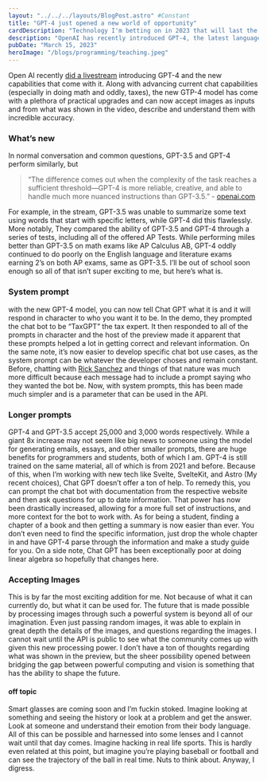 ```yaml
---
layout: "../../../layouts/BlogPost.astro" #Constant
title: "GPT-4 just opened a new world of opportunity"
cardDescription: "Technology I'm betting on in 2023 that will last the test of time, and my 2022 recap."
description: "OpenAI has recently introduced GPT-4, the latest language model with enhanced capabilities. GPT-4 is reliable, creative, and able to handle much more complex tasks than its predecessor GPT-3.5. It can now accept images as inputs and describe and understand them with incredible accuracy. With the system prompt, developers can choose the character they want Chat GPT to be, making it easier to develop specific chat bot use cases. Additionally, GPT-4 can accept up to 25,000 words, making it easier for programmers and students to prompt the chat bot with documentation and get up-to-date information. The most exciting addition is GPT-4's ability to accept images, enabling endless possibilities for bridging the gap between powerful computing and vision. The future of smart glasses is also mentioned, where individuals can see the history of objects or even hack in real-life sports. Overall, GPT-4 has a wide range of practical upgrades that have the potential to shape the future."
pubDate: "March 15, 2023"
heroImage: "/blogs/programming/teaching.jpeg"
---
```

Open AI recently [did a livestream](https://www.youtube.com/watch?v=outcGtbnMuQ) introducing GPT-4 and the new capabilities that come with it. Along with advancing current chat capabilities (especially in doing math and oddly, taxes), the new GTP-4 model has come with a plethora of practical upgrades and can now accept images as inputs and from what was shown in the video, describe and understand them with incredible accuracy. 

### What’s new

In normal conversation and common questions, GPT-3.5 and GPT-4 perform similarly, but

> “The difference comes out when the complexity of the task reaches a sufficient threshold—GPT-4 is more reliable, creative, and able to handle much more nuanced instructions than GPT-3.5.” - [openai.com](https://openai.com/research/gpt-4)
    
For example, in the stream, GPT-3.5 was unable to summarize some text using words that start with specific letters, while GPT-4 did this flawlessly. More notably, They compared the ability of GPT-3.5 and GPT-4 through a series of tests, including all of the offered AP Tests. While performing miles better than GPT-3.5 on math exams like AP Calculus AB, GPT-4 oddly continued to do poorly on the English language and literature exams earning 2’s on both AP exams, same as GPT-3.5. I’ll be out of school soon enough so all of that isn’t super exciting to me, but here’s what is.


### System prompt

with the new GPT-4 model, you can now tell Chat GPT what it is and it will respond in character to who you want it to be. In the demo, they prompted the chat bot to be “TaxGPT” the tax expert. It then responded to all of the prompts in character and the host of the preview made it apparent that these prompts helped a lot in getting correct and relevant information. On the same note, it’s now easier to develop specific chat bot use cases, as the system prompt can be whatever the developer choses and remain constant. Before, chatting with [Rick Sanchez](https://rickandmorty.fandom.com/wiki/Rick_Sanchez) and things of that nature was much more difficult because each message had to include a prompt saying who they wanted the bot be. Now, with system prompts, this has been made much simpler and is a parameter that can be used in the API.

### Longer prompts

GPT-4 and GPT-3.5 accept 25,000 and 3,000 words respectively. While a giant 8x increase may not seem like big news to someone using the model for generating emails, essays, and other smaller prompts, there are huge benefits for programmers and students, both of which I am. GPT-4 is still trained on the same material, all of which is from 2021 and before. Because of this, when I’m working with new tech like Svelte, SvelteKit, and Astro (My recent choices), Chat GPT doesn’t offer a ton of help. To remedy this, you can prompt the chat bot with documentation from the respective website and then ask questions for up to date information. That power has now been drastically increased, allowing for a more full set of instructions, and more context for the bot to work with. As for being a student, finding a chapter of a book and then getting a summary is now easier than ever. You don’t even need to find the specific information, just drop the whole chapter in and have GPT-4 parse through the information and make a study guide for you. On a side note, Chat GPT has been exceptionally poor at doing linear algebra so hopefully that changes here.

### Accepting Images

This is by far the most exciting addition for me. Not because of what it can currently do, but what it can be used for. The future that is made possible by processing images through such a powerful system is beyond all of our imagination. Even just passing random images, it was able to explain in great depth the details of the images, and questions regarding the images. I cannot wait until the API is public to see what the community comes up with given this new processing power. I don’t have a ton of thoughts regarding what was shown in the preview, but the sheer possibility opened between bridging the gap between powerful computing and vision is something that has the ability to shape the future.

#### off topic

Smart glasses are coming soon and I’m fuckin stoked. Imagine looking at something and seeing the history or look at a problem and get the answer. Look at someone and understand their emotion from their body language. All of this can be possible and harnessed into some lenses and I cannot wait until that day comes. Imagine hacking in real life sports. This is hardly even related at this point, but imagine you’re playing baseball or football and can see the trajectory of the ball in real time. Nuts to think about. Anyway, I digress.